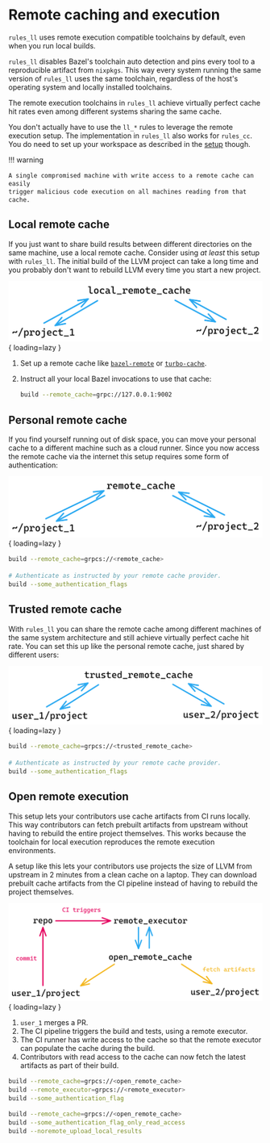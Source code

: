 <!-- vale alex.ProfanityUnlikely = NO -->
# Remote caching and execution

`rules_ll` uses remote execution compatible toolchains by default, even when you
run local builds.

`rules_ll` disables Bazel's toolchain auto detection and pins every tool to a
reproducible artifact from `nixpkgs`. This way every system running the same
version of `rules_ll` uses the same toolchain, regardless of the host's
operating system and locally installed toolchains.

The remote execution toolchains in `rules_ll` achieve virtually perfect cache
hit rates even among different systems sharing the same cache.

You don't actually have to use the `ll_*` rules to leverage the remote execution
setup. The implementation in `rules_ll` also works for `rules_cc`. You do need
to set up your workspace as described in the [setup](./setup.md) though.

<!-- markdownlint-disable code-block-style -->
!!! warning

    A single compromised machine with write access to a remote cache can easily
    trigger malicious code execution on all machines reading from that cache.
<!-- markdownlint-enable code-block-style -->

## Local remote cache

If you just want to share build results between different directories on the
same machine, use a local remote cache. Consider using *at least* this setup
with `rules_ll`. The initial build of the LLVM project can take a long time
and you probably don't want to rebuild LLVM every time you start a new project.

![Local Remote Cache](../images/local_remote_cache.png){ loading=lazy }

1. Set up a remote cache like [`bazel-remote`](https://github.com/buchgr/bazel-remote)
   or [`turbo-cache`](https://github.com/allada/turbo-cache).
2. Instruct all your local Bazel invocations to use that cache:

    ```bash title="~/.bazelrc"
    build --remote_cache=grpc://127.0.0.1:9002
    ```

## Personal remote cache

If you find yourself running out of disk space, you can move your personal cache
to a different machine such as a cloud runner. Since you now access the remote
cache via the internet this setup requires some form of authentication:

![Personal Remote Cache](../images/personal_remote_cache.png){ loading=lazy }

```bash title="~/.bazelrc"
build --remote_cache=grpcs://<remote_cache>

# Authenticate as instructed by your remote cache provider.
build --some_authentication_flags
```

## Trusted remote cache

With `rules_ll` you can share the remote cache among different machines of the
same system architecture and still achieve virtually perfect cache hit rate. You
can set this up like the personal remote cache, just shared by different users:

![Trusted Remote Cache](../images/trusted_remote_cache.png){ loading=lazy }

```bash title="~/.bazelrc"
build --remote_cache=grpcs://<trusted_remote_cache>

# Authenticate as instructed by your remote cache provider.
build --some_authentication_flags
```

## Open remote execution

This setup lets your contributors use cache artifacts from CI runs locally. This
way contributors can fetch prebuilt artifacts from upstream without having to
rebuild the entire project themselves. This works because the toolchain for
local execution reproduces the remote execution environments.

A setup like this lets your contributors use projects the size of LLVM from
upstream in 2 minutes from a clean cache on a laptop. They can download prebuilt
cache artifacts from the CI pipeline instead of having to rebuild the project
themselves.

![Open Remote Execution](../images/ci_remote.png){ loading=lazy }

1. `user_1` merges a PR.
2. The CI pipeline triggers the build and tests, using a remote executor.
3. The CI runner has write access to the cache so that the remote executor can
   populate the cache during the build.
4. Contributors with read access to the cache can now fetch the latest artifacts
   as part of their build.

```bash title="ci_runner/.bazelrc"
build --remote_cache=grpcs://<open_remote_cache>
build --remote_executor=grpcs://<remote_executor>
build --some_authentication_flag
```

```bash title="contributor/.bazelrc"
build --remote_cache=grpcs://<open_remote_cache>
build --some_authentication_flag_only_read_access
build --noremote_upload_local_results
```
